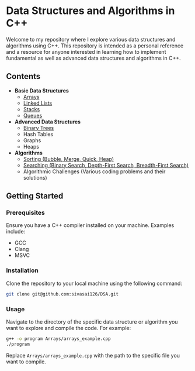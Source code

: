 # Data Structures and Algorithms in C++

Welcome to my repository where I explore various data structures and algorithms using C++. This repository is intended as a personal reference and a resource for anyone interested in learning how to implement fundamental as well as advanced data structures and algorithms in C++.

## Contents

- **Basic Data Structures**
  - [Arrays](array.cpp)
  - [Linked Lists](linkedList.cpp)
  - [Stacks](stack.cpp)
  - [Queues](queue.cpp)
- **Advanced Data Structures**
  - [Binary Trees](binaryTree.cpp)
  - Hash Tables
  - Graphs
  - Heaps
- **Algorithms**
  - [Sorting (Bubble, Merge, Quick, Heap)](sort)
  - [Searching (Binary Search, Depth-First Search, Breadth-First Search)](searching)
  - Algorithmic Challenges (Various coding problems and their solutions)

## Getting Started

### Prerequisites

Ensure you have a C++ compiler installed on your machine. Examples include:
- GCC
- Clang
- MSVC

### Installation

Clone the repository to your local machine using the following command:

```bash
git clone git@github.com:sivasai126/DSA.git
```
### Usage

Navigate to the directory of the specific data structure or algorithm you want to explore and compile the code. For example:

```bash
g++ -o program Arrays/arrays_example.cpp
./program
```

Replace `Arrays/arrays_example.cpp` with the path to the specific file you want to compile.

